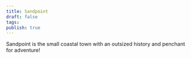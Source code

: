 ```yaml
---
title: Sandpoint
draft: false
tags: 
publish: true
---
```

Sandpoint is the small coastal town with an outsized history and penchant for adventure!